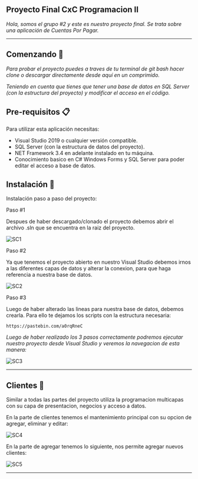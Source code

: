 ## Proyecto Final CxC Programacion II

_Hola, somos el grupo #2 y este es nuestro proyecto final. Se trata sobre una aplicación de Cuentas Por Pagar._

<hr>

## Comenzando 🚀

_Para probar el proyecto puedes a traves de tu terminal de git bash hacer clone o descargar directamente desde aquí en un comprimido._

_Teniendo en cuenta que tienes que tener una base de datos en SQL Server (con la estructura del proyecto) y modificar el acceso en el código._


## Pre-requisitos 📋


Para utilizar esta aplicación necesitas:
- Visual Studio 2019 o cualquier versión compatible.
- SQL Server (con la estructura de datos del proyecto).
- NET Framework 3.4 en adelante instalado en tu máquina.
- Conocimiento basico en C# Windows Forms y SQL Server para poder editar el acceso a base de datos.


## Instalación 🔧

Instalación paso a paso del proyecto:

Paso #1

Despues de haber descargado/clonado el proyecto debemos abrir el archivo .sln que se encuentra en la raiz del proyecto.

![SC1](https://i.imgur.com/RpXYYjv.png)

Paso #2

Ya que tenemos el proyecto abierto en nuestro Visual Studio debemos irnos a las diferentes capas de datos y alterar la conexion, para que haga referencia a nuestra base de datos.

![SC2](https://i.imgur.com/3aujkP2.png)

Paso #3

Luego de haber alterado las lineas para nuestra base de datos, debemos crearla. Para ello te dejamos los scripts con la estructura necesaria:

```
https://pastebin.com/a0rqRneC
```

_Luego de haber realizado los 3 pasos correctamente podremos ejecutar nuestro proyecto desde Visual Studio y veremos la navegacion de esta manera:_

![SC3](https://i.imgur.com/2rfhUx9.png)

<hr>

## Clientes 🧑
Similar a todas las partes del proyecto utiliza la programacion multicapas con su capa de presentacion, negocios y acceso a datos.

En la parte de clientes tenemos el mantenimiento principal con su opcion de agregar, eliminar y editar:

![SC4](https://i.imgur.com/CI8aAOU.png)

En la parte de agregar tenemos lo siguiente, nos permite agregar nuevos clientes:

![SC5](https://i.imgur.com/vunWfNw.png)

<hr>

